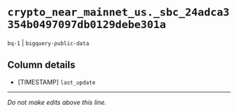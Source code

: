 # `crypto_near_mainnet_us._sbc_24adca3354b0497097db0129debe301a`
`bq-1` | `bigquery-public-data`

## Column details
* [TIMESTAMP] `last_update`

-------------------------------------------------------------------------------
*Do not make edits above this line.*
